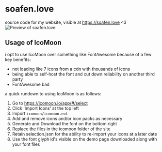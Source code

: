 # soafen.love
source code for my website, visible at https://soafen.love <3
![Preview of soafen.love](https://soafen.love/img/site_preview.png)
## Usage of IcoMoon
i opt to use IcoMoon over something like FontAwesome because of a few key benefits:
- not loading like 7 icons from a cdn with thousands of icons
- being able to self-host the font and cut down reliability on another third party
- FontAwesome bad

a quick rundown to using IcoMoon is as follows:
1. Go to https://icomoon.io/app/#/select
2. Click 'Import Icons' at the top left
3. Import `icomoon/icomoon.eot`
4. Add and remove icons and/or icon packs as necessary
5. Generate and Download the font on the bottom right
6. Replace the files in the icomoon folder of the site
7. Retain selection.json for the ability to re-import your icons at a later date
8. Use the font glyph id's visible on the demo page downloaded along with your font files